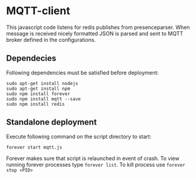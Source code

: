 # MQTT-client
This javascript code listens for redis publishes from presenceparser. When message is received
nicely formatted JSON is parsed and sent to MQTT broker defined in the configurations.

## Dependecies
Following dependencies must be satisfied before deployment:
```
sudo apt-get install nodejs
sudo apt-get install npm
sudo npm install forever
sudo npm install mqtt --save
sudo npm install redis
```

## Standalone deployment
Execute following command on the script directory to start:
```
forever start mqtt.js
```

Forever makes sure that script is relaunched in event of crash. To view running
forever processes type `forever list`. To kill process use `forever stop <PID>`